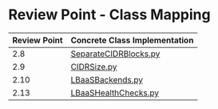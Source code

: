 # Review Point - Class Mapping

| Review Point | Concrete Class Implementation                           |
|--------------|---------------------------------------------------------|
| 2.8          | [SeparateCIDRBlocks.py](SeparateCIDRBlocks.py)          |
| 2.9          | [CIDRSize.py](CIDRSize.py)                              |
| 2.10         | [LBaaSBackends.py](LBaaSBackends.py)                    |
| 2.13         | [LBaaSHealthChecks.py](LBaaSHealthChecks.py)


